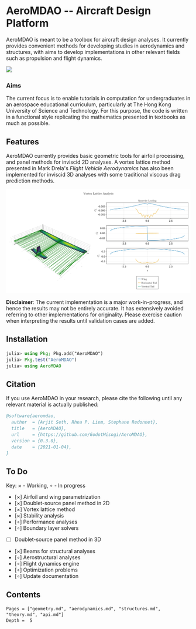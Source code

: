 # AeroMDAO -- Aircraft Design Platform

AeroMDAO is meant to be a toolbox for aircraft design analyses. It currently provides convenient methods for developing studies in aerodynamics and structures, with aims to develop implementations in other relevant fields such as propulsion and flight dynamics.

![](https://godot-bloggy.xyz/post/diagrams/AerostructAircraft.svg)

### Aims

The current focus is to enable tutorials in computation for undergraduates in an aerospace educational curriculum, particularly at The Hong Kong University of Science and Technology. For this purpose, the code is written in a functional style replicating the mathematics presented in textbooks as much as possible.

## Features

AeroMDAO currently provides basic geometric tools for airfoil processing, and panel methods for inviscid 2D analyses. A vortex lattice method presented in Mark Drela's *Flight Vehicle Aerodynamics* has also been implemented for inviscid 3D analyses with some traditional viscous drag prediction methods.

![](../../plots/VortexLattice.svg)

**Disclaimer**: The current implementation is a major work-in-progress, and hence the results may not be entirely accurate. It has extensively avoided referring to other implementations for originality. Please exercise caution when interpreting the results until validation cases are added.

## Installation

```julia
julia> using Pkg; Pkg.add("AeroMDAO")
julia> Pkg.test("AeroMDAO")
julia> using AeroMDAO
```

## Citation

If you use AeroMDAO in your research, please cite the following until any relevant material is actually published:

```bibtex
@software{aeromdao,
  author  = {Arjit Seth, Rhea P. Liem, Stephane Redonnet},
  title   = {AeroMDAO},
  url     = {https://github.com/GodotMisogi/AeroMDAO},
  version = {0.3.0},
  date    = {2021-01-04},
}
```

## To Do

Key: × - Working, ∘ - In progress

- [×] Airfoil and wing parametrization
- [×] Doublet-source panel method in 2D
- [×] Vortex lattice method
- [×] Stability analysis
- [∘] Performance analyses
- [∘] Boundary layer solvers
- [ ] Doublet-source panel method in 3D
- [×] Beams for structural analyses
- [∘] Aerostructural analyses
- [∘] Flight dynamics engine
- [∘] Optimization problems
- [∘] Update documentation

## Contents

```@contents
Pages = ["geometry.md", "aerodynamics.md", "structures.md", "theory.md", "api.md"]
Depth =  5
```